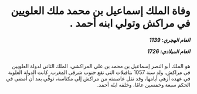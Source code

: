 <h1 dir="rtl">وفاة الملك إسماعيل بن محمد ملك العلويين في مراكش وتولي ابنه أحمد .</h1>

<h5 dir="rtl">العام الهجري:  1139

العام الميلادي: 1726

</h5>

<p dir="rtl">هو الملك أبو النصر إسماعيل بن محمد بن علي المراكشي، الملك الثاني لدولة العلويين في مراكش. ولد سنة 1057 بتافيلات التي تقع جنوب شرقي المغرب. كانت الدولة العلوية في عهده أزهى أيامها، وقد نقل عاصمته من مراكش إلى مكناسة، توفِّي بعد أن أمضى في الحكم سبعة وخمسين عامًا، وخلفه ابنُه أحمد.</p></br>
